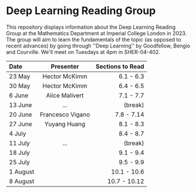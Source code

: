 # Deep Learning Reading Group

This repository displays information about the Deep Learning Reading Group at the Mathematics Department at Imperial College London in 2023. The group will aim to learn the fundamentals of the topic (as opposed to recent advances) by going through ''Deep Learning'' by Goodfellow, Bengio and Courville. We'll meet on Tuesdays at 4pm in SHER-04-402.

| Date            | Presenter        | Sections to Read |
| :---            | :----:           |             ---: |
| 23 May          | Hector McKimm    | 6.1 - 6.3        |
| 30 May          | Hector McKimm    | 6.4 - 6.5        |
| 6 June          | Alice Malivert   | 7.1 - 7.7        |
| 13 June         | ...              | (break)          |
| 20 June         | Francesco Vigano | 7.8 - 7.14       |
| 27 June         | Yuyang Huang     | 8.1 - 8.3        |
| 4 July          |                  | 8.4 - 8.7        |
| 11 July         | ...              | (break)          |
| 18 July         |                  | 9.1 - 9.4        |
| 25 July         |                  | 9.5 - 9.9        |
| 1 August        |                  | 10.1 - 10.6      |
| 8 August        |                  | 10.7 - 10.12     | 